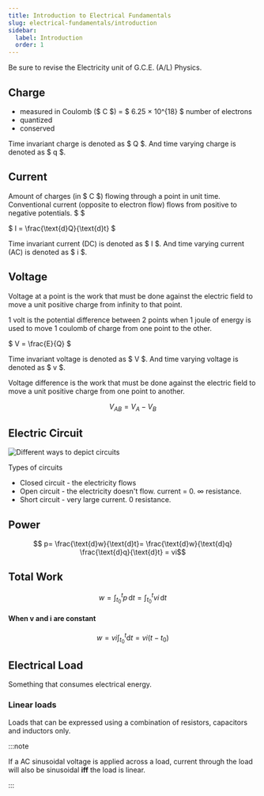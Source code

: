 ```yaml
---
title: Introduction to Electrical Fundamentals
slug: electrical-fundamentals/introduction
sidebar:
  label: Introduction
  order: 1
---
```


Be sure to revise the Electricity unit of G.C.E. (A/L) Physics.

## Charge

- measured in Coulomb ($ C $) = $ 6.25 × 10^{18} $ number of electrons
- quantized
- conserved

Time invariant charge is denoted as $ Q
$. And time varying charge is denoted as
$ q $.

## Current

Amount of charges (in $ C
$) flowing through a point in unit time. Conventional
current (opposite to electron flow) flows from positive to negative potentials.
$
$

$ I = \frac{\text{d}Q}{\text{d}t} $

Time invariant current (DC) is denoted as $ I
$. And time varying current (AC) is denoted as
$ i $.

## Voltage

Voltage at a point is the work that must be done against the electric field to
move a unit positive charge from infinity to that point.

$1$ volt is the potential difference between $2$ points when $1$ joule of energy
is used to move $1$ coulomb of charge from one point to the other.

$ V = \frac{E}{Q} $

Time invariant voltage is denoted as $ V
$. And time varying voltage is denoted as
$ v $.

Voltage difference is the work that must be done against the electric field to
move a unit positive charge from one point to another.

```math
V_{AB} = V_A - V_B
```

## Electric Circuit

![Different ways to depict circuits](/electrical/types-of-circuits.jpg)

Types of circuits

- Closed circuit - the electricity flows
- Open circuit - the electricity doesn't flow. current = $0$. $\infty$
  resistance.
- Short circuit - very large current. $0$ resistance.

## Power

```math

p=
\frac{\text{d}w}{\text{d}t}=
\frac{\text{d}w}{\text{d}q} \frac{\text{d}q}{\text{d}t}
= vi
```

## Total Work

```math
w = \int_{t_0}^{t} {p\,\text{d}t} = \int_{t_0}^{t} {vi\,\text{d}t}
```

#### When v and i are constant

```math
w = vi \int_{t_0}^{t} {\text{d}t} = vi(t - t_0)
```

## Electrical Load

Something that consumes electrical energy.

### Linear loads

Loads that can be expressed using a combination of resistors, capacitors and
inductors only.

:::note

If a AC sinusoidal voltage is applied across a load, current through the load
will also be sinusoidal **iff** the load is linear.

:::
